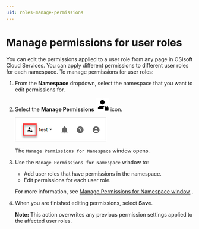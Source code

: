 ```yaml
---
uid: roles-manage-permissions
---
```


# Manage permissions for user roles

You can edit the permissions applied to a user role from any page in OSIsoft Cloud Services. You can apply different permissions to different user roles for each namespace. To manage permissions for user roles:

1. From the **Namespace** dropdown, select the namespace that you want to edit permissions for.

1. Select the **Manage Permissions** ![Manage Permissions](../../_icons/default/account-lock.svg) icon.

    ![Manage Permissions](images/manage-permissions.png)

    The `Manage Permissions for Namespace` window opens.

1. Use the `Manage Permissions for Namespace` window to:

    - Add user roles that have permissions in the namespace.
    - Edit permissions for each user role.

    For more information, see [Manage Permissions for Namespace window](#manage-permissions-for-namespace-window) <!-- TODO: Update xref -->.

1. When you are finished editing permissions, select **Save**.

    **Note:** This action overwrites any previous permission settings applied to the affected user roles.